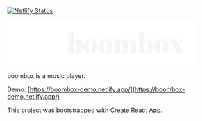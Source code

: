 [![Netlify Status](https://api.netlify.com/api/v1/badges/3cc523f2-056c-4549-b69a-ec43bdc180bf/deploy-status)](https://app.netlify.com/sites/elegant-hamilton-7638f8/deploys)

![Kamino Logo](/boombox.png)

boombox is a music player.

Demo: [https://boombox-demo.netlify.app/](https://boombox-demo.netlify.app/)

This project was bootstrapped with [Create React App](https://github.com/facebook/create-react-app).
